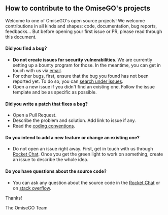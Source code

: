 ## How to contribute to the OmiseGO's projects

Welcome to one of OmiseGO's open source projects! We welcome contributions in all kinds and shapes: code, documentation, bug reports, feedbacks... But before opening your first issue or PR, please read through this document.

#### **Did you find a bug?**

* __Do not create issues for security vulnerabilities__. We are currently setting up a bounty program for those. In the meantime, you can get in touch with us via [email](mailto:thibault@omisego.co).
* For other bugs, first, ensure that the bug you found has not been reported yet. To do so, you can [search under issues](https://github.com/omisego/ewallet/issues).
* Open a new issue if you didn't find an existing one. Follow the issue template and be as specific as possible.

#### **Did you write a patch that fixes a bug?**

* Open a Pull Request.
* Describe the problem and solution. Add link to issue if any.
* Read the [coding conventions](/docs/conventions.md).

#### **Do you intend to add a new feature or change an existing one?**

* Do not open an issue right away. First, get in touch with us through [Rocket Chat](https://chat.omisego.network/channel/ewallet-sdk). Once you get the green light to work on something, create an issue to describe the whole idea.

#### **Do you have questions about the source code?**

* You can ask any question about the source code in the [Rocket Chat](https://chat.omisego.network/channel/ewallet-sdk) or on [stack overflow](https://stackoverflow.com/).

Thanks!

The OmiseGO Team
